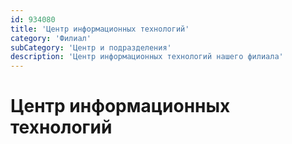 ```yaml
---
id: 934080
title: 'Центр информационных технологий'
category: 'Филиал'
subCategory: 'Центр и подразделения'
description: 'Центр информационных технологий нашего филиала'
---
```


# Центр информационных технологий
